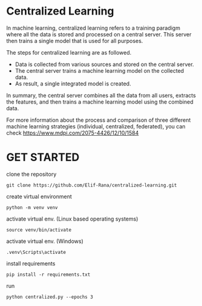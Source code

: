 # Centralized Learning
In machine learning, centralized learning refers to a training paradigm where all the data is stored and processed on a central server. This server then trains a single model that is used for all purposes.

The steps for centralized learning are as followed.
  - Data is collected from various sources and stored on the central server.
  - The central server trains a machine learning model on the collected data.
  - As result, a single integrated model is created.

In summary, the central server combines all the data from all users, extracts the features, and then trains a machine learning model using the combined data.

For more information about the process and comparison of three different machine learning strategies (individual, centralized, federated), you can check 
https://www.mdpi.com/2075-4426/12/10/1584

# GET STARTED
clone the repository
```
git clone https://github.com/Elif-Rana/centralized-learning.git
```

create virtual environment
```
python -m venv venv
```

activate virtual env. (Linux based operating systems)
```
source venv/bin/activate
```

activate virtual env. (Windows)
```
.venv\Scripts\activate
```

install requirements
```
pip install -r requirements.txt
```

run
```
python centralized.py --epochs 3
```
